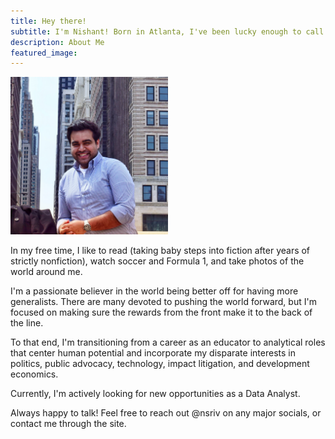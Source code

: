 ```yaml
---
title: Hey there! 
subtitle: I'm Nishant! Born in Atlanta, I've been lucky enough to call Chicago, Boston, Sarasota, Gainesville, and Rochester home.
description: About Me
featured_image:
---
```


<img src= "https://github.com/nsriv/nsriv.github.io/blob/master/images/about/about_profile.jpeg" width= 50%, height= 50%>

In my free time, I like to read (taking baby steps into fiction after years of strictly nonfiction), watch soccer and Formula 1, and take photos of the world around me.

I'm a passionate believer in the world being better off for having more generalists. There are many devoted to pushing the world forward, but I'm focused on making sure the rewards from the front make it to the back of the line.

To that end, I'm transitioning from a career as an educator to analytical roles that center human potential and incorporate my disparate interests in politics, public advocacy, technology, impact litigation, and development economics.

Currently, I'm actively looking for new opportunities as a Data Analyst.

Always happy to talk! Feel free to reach out @nsriv on any major socials, or contact me through the site.